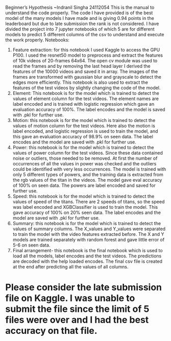 Beginner’s Hypothesis
~Indranil Singha 24112054
This is the manual to understand the code properly.
The code I have provided is of the best model of the many models I have made and is giving 0.94 points in the leaderboard but due to late submission the rank is not considered. I have divided the project into 7 jupyter notebooks of which 5 are for different models to predict 5 different columns of the csv to understand and execute the work properly.
Notebooks:
1.	Feature extraction: for this notebook I used Kaggle to access the GPU P100. I used the resnet50 model to preprocess and extract the features of 10k videos of 20-frames 64x64. The open cv module was used to read the frames and by removing the last head layer I derived the features of the 10000 videos and saved it in array. The images of the frames are transformed with gaussian blur and grayscale to detect the edges more efficiently. This notebook is also used to extract the features of the test videos by slightly changing the code of the model.
2.	Element: This notebook is for the model which is trained to detect the values of element column for the test videos. The element names are label encoded and is trained with logistic regression which gave an evaluation accuracy of 100%. The label encodes and the model is saved with .pkl for further use.
3.	Motion: this notebook is for the model which is trained to detect the values of motion column for the test videos. Here also the motion is label encoded, and logistic regression is used to train the model, and this gave an evaluation accuracy of 98.9% on seen data. The label encodes and the model are saved with .pkl for further use.
4.	Power: this notebook is for the model which is trained to detect the values of power column for the test videos. Since these data contained noise or outliers, those needed to be removed. At first the number of occurrences of all the values in power was checked and the outliers could be identified with very less occurrences. The model is trained with only 5 different types of powers, and the training data is extracted from the rgb values of the titan in the videos. The model gave eval accuracy of 100% on seen data. The powers are label encoded and saved for further use.
5.	Speed: this notebook is for the model which is trained to detect the values of speed of the titans. There are 2 speeds of titans, so the speed was label encoded and XGBClassifier is used to train the model. This gave accuracy of 100% on 20% seen data. The label encodes and the model are saved with .pkl for further use.
6.	Summary: this notebook is for the model which is trained to detect the values of summary columns. The X_values and Y_values were separated to train the model with the video features extracted before. The X and Y models are trained separately with random forest and gave little error of 5-6 on seen data. 
7.	Final arrangement- this notebook is the final notebook which is used to load all the models, label encodes and the test videos. The predictions are decoded with the help loaded encodes. The final csv file is created at the end after predicting all the values of all columns.

# Please consider the late submission file on Kaggle. I was unable to submit the file since the limit of 5 files were over and I had the best accuracy on that file.

